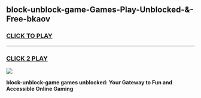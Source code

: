 
## block-unblock-game-Games-Play-Unblocked-&-Free-bkaov
<h3>
<a href="https://premium76.site?title=block-unblock-game&ref=24A">CLICK TO PLAY</a></h3>
<hr>

<h3>
<a href="https://premium76.site?title=block-unblock-game&ref=24A">CLICK 2 PLAY</a>
  
</h3>

<a href="https://premium76.site?title=block-unblock-game&ref=24A"><img src="https://clearcache.store/games.png"></a>


**block-unblock-game games unblocked: Your Gateway to Fun and Accessible Online Gaming**

